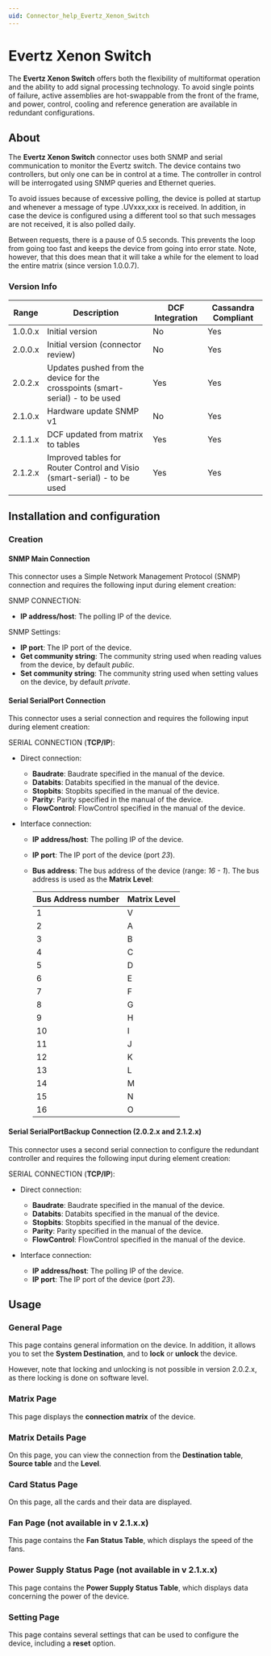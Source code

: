 ```yaml
---
uid: Connector_help_Evertz_Xenon_Switch
---
```


# Evertz Xenon Switch

The **Evertz Xenon Switch** offers both the flexibility of multiformat operation and the ability to add signal processing technology. To avoid single points of failure, active assemblies are hot-swappable from the front of the frame, and power, control, cooling and reference generation are available in redundant configurations.

## About

The **Evertz Xenon Switch** connector uses both SNMP and serial communication to monitor the Evertz switch. The device contains two controllers, but only one can be in control at a time. The controller in control will be interrogated using SNMP queries and Ethernet queries.

To avoid issues because of excessive polling, the device is polled at startup and whenever a message of type .UVxxx,xxx is received. In addition, in case the device is configured using a different tool so that such messages are not received, it is also polled daily.

Between requests, there is a pause of 0.5 seconds. This prevents the loop from going too fast and keeps the device from going into error state. Note, however, that this does mean that it will take a while for the element to load the entire matrix (since version 1.0.0.7).

### Version Info

| **Range** | **Description**                                                                | **DCF Integration** | **Cassandra Compliant** |
|------------------|--------------------------------------------------------------------------------|---------------------|-------------------------|
| 1.0.0.x          | Initial version                                                                | No                  | Yes                     |
| 2.0.0.x          | Initial version (connector review)                                                | No                  | Yes                     |
| 2.0.2.x          | Updates pushed from the device for the crosspoints (smart-serial) - to be used | Yes                 | Yes                     |
| 2.1.0.x          | Hardware update SNMP v1                                                        | No                  | Yes                     |
| 2.1.1.x          | DCF updated from matrix to tables                                              | Yes                 | Yes                     |
| 2.1.2.x          | Improved tables for Router Control and Visio (smart-serial) - to be used       | Yes                 | Yes                     |

## Installation and configuration

### Creation

#### SNMP Main Connection

This connector uses a Simple Network Management Protocol (SNMP) connection and requires the following input during element creation:

SNMP CONNECTION:

- **IP address/host**: The polling IP of the device.

SNMP Settings:

- **IP port**: The IP port of the device.
- **Get community string**: The community string used when reading values from the device, by default *public*.
- **Set community string**: The community string used when setting values on the device, by default *private*.

#### Serial SerialPort Connection

This connector uses a serial connection and requires the following input during element creation:

SERIAL CONNECTION (**TCP/IP**):

- Direct connection:

  - **Baudrate**: Baudrate specified in the manual of the device.
  - **Databits**: Databits specified in the manual of the device.
  - **Stopbits**: Stopbits specified in the manual of the device.
  - **Parity**: Parity specified in the manual of the device.
  - **FlowControl**: FlowControl specified in the manual of the device.

- Interface connection:

  - **IP address/host**: The polling IP of the device.
  - **IP port**: The IP port of the device (port *23*).
  - **Bus address**: The bus address of the device (range: *16 - 1*). The bus address is used as the **Matrix Level**:

    | Bus Address number | Matrix Level |
    |--------------------|--------------|
    | 1                  | V            |
    | 2                  | A            |
    | 3                  | B            |
    | 4                  | C            |
    | 5                  | D            |
    | 6                  | E            |
    | 7                  | F            |
    | 8                  | G            |
    | 9                  | H            |
    | 10                 | I            |
    | 11                 | J            |
    | 12                 | K            |
    | 13                 | L            |
    | 14                 | M            |
    | 15                 | N            |
    | 16                 | O            |

#### Serial SerialPortBackup Connection (2.0.2.x and 2.1.2.x)

This connector uses a second serial connection to configure the redundant controller and requires the following input during element creation:

SERIAL CONNECTION (**TCP/IP**):

- Direct connection:

  - **Baudrate**: Baudrate specified in the manual of the device.
  - **Databits**: Databits specified in the manual of the device.
  - **Stopbits**: Stopbits specified in the manual of the device.
  - **Parity**: Parity specified in the manual of the device.
  - **FlowControl**: FlowControl specified in the manual of the device.

- Interface connection:

  - **IP address/host**: The polling IP of the device.
  - **IP port**: The IP port of the device (port *23*).

## Usage

### General Page

This page contains general information on the device. In addition, it allows you to set the **System Destination**, and to **lock** or **unlock** the device.

However, note that locking and unlocking is not possible in version 2.0.2.x, as there locking is done on software level.

### Matrix Page

This page displays the **connection matrix** of the device.

### Matrix Details Page

On this page, you can view the connection from the **Destination table**, **Source table** and the **Level**.

### Card Status Page

On this page, all the cards and their data are displayed.

### Fan Page (not available in v 2.1.x.x)

This page contains the **Fan Status Table**, which displays the speed of the fans.

### Power Supply Status Page (not available in v 2.1.x.x)

This page contains the **Power Supply Status Table**, which displays data concerning the power of the device.

### Setting Page

This page contains several settings that can be used to configure the device, including a **reset** option.
